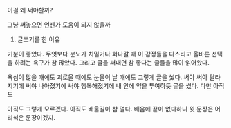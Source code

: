 
이걸 왜 써야할까?

그냥 써놓으면 언젠가 도움이 되지 않을까

1. 글쓰기를 한 이유

기분이 좋았다.
무엇보다 분노가 치밀거나 화나갈 때 이 감정들을 다스리고 올바른 선택을 하려는 욕구가 참 많았다.
그리고 글을 써내면 참 좋다는 글들을 많이 읽어왔다.

욕심이 많을 때에도
괴로울 때에도
눈물이 날 때에도
그렇게 글을 썼다.
써야
써야 달라지기에
써야 나아졌기에
써야 행복해졌기에
내 안에 약을 투여하듯
글을 썼다.
다만 아직도

아직도 그렇게 모르겠다.
아직도 배울길이 참 멀다.
배움에 끝이 없다하니
윗 문장은 어리석은 문장이겠지.

